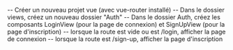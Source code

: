 -- Créer un nouveau projet vue (avec vue-router installé)
-- Dans le dossier views, créez un nouveau dossier "Auth"
-- Dans le dossier Auth, créez les composants LoginView (pour la page de connexion) et SignUpView (pour la page d'inscription)
-- lorsque la route est vide ou est /login, afficher la page de connexion
-- lorsque la route est /sign-up, afficher la page d'inscription